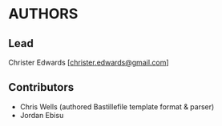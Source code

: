 # AUTHORS

## Lead

Christer Edwards [christer.edwards@gmail.com]

## Contributors
- Chris Wells (authored Bastillefile template format & parser)
- Jordan Ebisu
